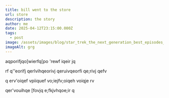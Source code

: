 ```yaml
---
title: bill went to the store
url: store
description: the story
author: me
date: 2025-04-12T23:15:00.000Z
tags:
  - post
image: /assets/images/blog/star_trek_the_next_generation_best_episodes_header.avif
imageAlt: grg
---
```

aqporifjqo[wierfq[po 'rewf iqeir jq

rf q''eorifj qerlvihqeorivj qeruivqeorfi qe;rivj qefv

q erv'oiqef vpiiquef vo;iejfv;oiqeh voiqje rv

qer'vouihqe [fovjq e;fkjvhqoe;ir q

